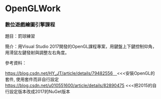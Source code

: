 # OpenGLWork
### 數位遊戲繪圖引擎課程

題目：罰球練習

簡介：用Visual Studio 2017開發的OpenGL課程專案，用鍵盤上下鍵控制仰角，用滑鼠左鍵發射與調整左右角度。




參考資料：

https://blog.csdn.net/HY_JT/article/details/79482556　<<<安裝OpenGL的套件, 使用套件而非自行設定
https://blog.csdn.net/u010551600/article/details/82890475 <<<把2015的自行設定版本改成2017的NuGet版本
